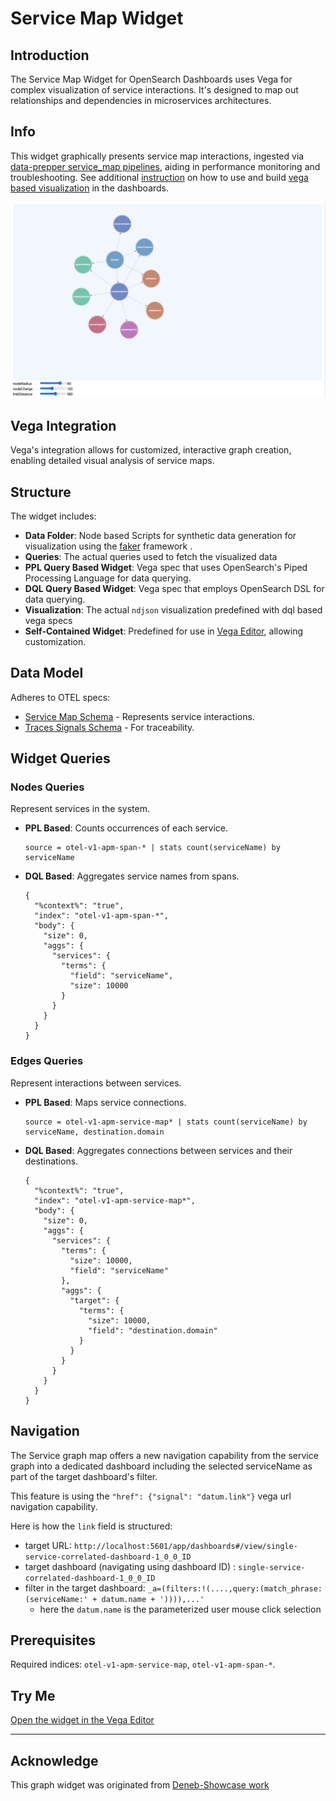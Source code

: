
# Service Map Widget

## Introduction
The Service Map Widget for OpenSearch Dashboards uses Vega for complex visualization of service interactions. It's designed to map out relationships and dependencies in microservices architectures.

## Info
This widget graphically presents service map interactions, ingested via [data-prepper service_map pipelines](https://opensearch.org/docs/2.4/data-prepper/pipelines/configuration/processors/service-map-stateful/), aiding in performance monitoring and troubleshooting.
See additional [instruction](../../vega-visualizations.md) on how to use and build [vega based visualization](https://opensearch.org/docs/latest/dashboards/visualize/viz-index/#vega) in the dashboards.

![Service Map Visualization](static/service-map.png)

## Vega Integration
Vega's integration allows for customized, interactive graph creation, enabling detailed visual analysis of service maps.

## Structure
The widget includes:
- **Data Folder**: Node based Scripts for synthetic data generation for visualization using the [faker](https://fakerjs.dev/api/) framework .
- **Queries**: The actual queries used to fetch the visualized data
- **PPL Query Based Widget**: Vega spec that uses OpenSearch's Piped Processing Language for data querying.
- **DQL Query Based Widget**: Vega spec that employs OpenSearch DSL for data querying.
- **Visualization**: The actual `ndjson` visualization predefined with dql based vega specs
- **Self-Contained Widget**: Predefined for use in [Vega Editor](https://vega.github.io/editor/), allowing customization.

## Data Model
Adheres to OTEL specs:
- [Service Map Schema](https://github.com/opensearch-project/opensearch-catalog/blob/main/schema/observability/traces/services-1.0.0.mapping) - Represents service interactions.
- [Traces Signals Schema](https://github.com/opensearch-project/opensearch-catalog/blob/main/schema/observability/traces/traces-1.0.0.mapping) - For traceability.

## Widget Queries

### Nodes Queries
Represent services in the system.
- **PPL Based**: Counts occurrences of each service.
  ```text
  source = otel-v1-apm-span-* | stats count(serviceName) by serviceName
  ```
- **DQL Based**:
Aggregates service names from spans.
  ```json5
  {
    "%context%": "true",
    "index": "otel-v1-apm-span-*",
    "body": {
      "size": 0,
      "aggs": {
        "services": {
          "terms": {
            "field": "serviceName",
            "size": 10000
          }
        }
      }
    }
  }
  ```

### Edges Queries
Represent interactions between services.
- **PPL Based**: Maps service connections.
  ```text
  source = otel-v1-apm-service-map* | stats count(serviceName) by serviceName, destination.domain
  ```
- **DQL Based**: 
Aggregates connections between services and their destinations.
  ```json5
  {
    "%context%": "true",
    "index": "otel-v1-apm-service-map*",
    "body": {
      "size": 0,
      "aggs": {
        "services": {
          "terms": {
            "size": 10000,
            "field": "serviceName"
          },
          "aggs": {
            "target": {
              "terms": {
                "size": 10000,
                "field": "destination.domain"
              }
            }
          }
        }
      }
    }
  }
  ```
## Navigation
The Service graph map offers a new navigation capability from the service graph into a dedicated dashboard including the 
selected serviceName as part of the target dashboard's filter.

This feature is using the `"href": {"signal": "datum.link"}` vega url navigation capability.

Here is how the `link` field is structured:

 - target URL: `http://localhost:5601/app/dashboards#/view/single-service-correlated-dashboard-1_0_0_ID`
 - target dashboard (navigating using dashboard ID) : `single-service-correlated-dashboard-1_0_0_ID`
 - filter in the target dashboard: `_a=(filters:!(....,query:(match_phrase:(serviceName:' + datum.name + ')))),...'`
   - here the `datum.name` is the parameterized user mouse click selection


## Prerequisites
Required indices: `otel-v1-apm-service-map`, `otel-v1-apm-span-*`.

## Try Me
[Open the widget in the Vega Editor](https://vega.github.io/editor/#/url/vega/N4IgJAzgxgFgpgWwIYgFwhgF0wBwqgegIDc4BzJAOjIEtMYBXAI0poHsDp5kTykSArJQBWENgDsQAGhAB3GgBN6aAIwAWAAwaZ8GmSxoAHFpk4kChTXFk0oADZwAZpjTaQAJz0HUbzGxyuMkxs2GwIrgC+MkgMfhA0AF5waCBmCtIgTEhQANZk7mwM4unoAMSOao4A7I6OGfFk4kh2EGgA2qBNCMnoAB7uSNbJMgw4CkiYPSBt2gAE8kowALogUZ1I3SkAngNDGaPjkyltuvqYUrMaK2sgXVO9cL0uI2MTUzMXC-TXUuub6FtHs8QAc3sdTlgLldVr9bhspgo2LJJDJiM0GD1xAw7HYZBJ2qA4KRxJhWugEIUIHBRlI-AxYHBivtXkd0FicTDCcTSSkKQwqYjkRc6bAIJgkO5gaDWSBelsABQASk5ICJjJ56AgWwQwTsqD5AqR4guWp1bD1IpgYolUpZU3ZdlWSxudxSvSgDHcGTRdgxaAdeMkqA6qu5ZJABrgguNs0t1slwsKDKZL0O90R4QizthroBHq9qPRmOxuJA+ODXPV4cj0cT9Kt4oTsaT8BTILt2wzTpd8JSCjgdnF3qL7W0V0DBNDVcnYk9UCm8mKSIymC2OCmkYppAyUAkEAY-0w7gxQTgmFkcEZk9X695lKjRpVs-c85Si8FK7XG-vo27sJvUyWluwwgLu4j7oex5wDIjg0IOcBeugaokpQlpwBAlAONY9CzAAvPhswqE6qZgug0azAA-LMbTRjMSwALS9EqFwKoq9G0SoSxLLMqDUWO1zZn8UyDLAbAFiAPp+sG-EThWU4kuGsjwAOzJpscVikJK8oAOS9NAzRwNpFxMYqioXBpCGYDpWz6Q4RmzKxio-JWCm2CAAEpHGjbArB8GIfJmCoS26GYYyZD0PhuEAEwwu2anoG08q9BmdGzAA1LMyVhG0nGKrMBCzFFFzylsKVXOlDkpbl+WFQJPb-CACRsGEw6+j0KiySGyEanIyl2AAhBkjhia+qBHiecWkakSLyiolBaB1szdZQ-aDkgACaswAFSzDgM0qAAbBcy2reKACybD9qZKrdWSoANE0jpkTQYoxVEIDDS+PTjdBk0ypYYoqDVAOYG9sK3TOhRfSkxA0HAsifreZFMHYUB2DQuTEX9UxEVm9UIi9mBEYWbWBGWQZdWGbkeegXk2kNcGTP5y1oRhWHhTAkVg9jKQ4FYsAACKEyJcDyt1yo3BDqD3Xoj19oT3PSgTr1-kJ8sqyTUluOWlPTtL7lfp5LbATue4Ht9UEwYzCEpCzwVs2FEX4YrHboHz4iC8LHui+Lqtwg1WXhCRMoPE8GQ6y5Goy40zR9gOQ7vUrxzup6qUZRAZjiEl+Z5Ttp1IKlBVfDAxn5jl3Hp5n2eernsz54X8yKN8N1U-rD2x+gTUtYnrvTCJMBiWnsxJWV3H0bM-eD1ctddwgFyT+4Q8j9lnGzOPC90TPzUIM5AVkiGz6jRJcMIzINMgAoKNoxjORY0nfS7GQyR4zmvYAl2wdTICYedZHd0gO3J6F944oB7vFaYWwy7lUroMEqOdtp1xAeXGqEJzgOTLqvGBWdIE1wQfXVeBVUG7yltHOWndt6xXvn3D2A9F6YOHqVbK5V140MHtVHas956sLoRXBhVUx4T24eXLeYRiGtwPlDI+sN4aIwRFfdGmMsyf22I-Z+gl-ZTHiEkVSU00YbBwPKKKGgaoZ1gYHMyhELgqC0BoCWr8GpQF6DomUxcaoxV-nvY4ppdT6nvLWRuS5ZC+P5NSHA3EAB8ATBTBKpCbZR6BZiOPwsXAgUUKKOLShoeaGgVCoBSW9dRuZQJbGcVMVBbiVRFPEJdOAAAlcwNB+QAGk4AlJkP2aAngcCYHYEGEAABHXC-N3BwCQFSWYWjoIT1wv2KAIyxlwAmYkECkkeiGA8VLOQVhok5FaTgEZEBWjxICpQXZWx8LaSQNpAAZNc6p-Z6mWGaa08JKgKL3LqQ055Wx6K5OWmci5-TtLvJqY8xpEAWlbDSrkj5YLvl+yqaCr5RyJIjlQOszI2y3JWBwLEFIqiMgICsKoGQyAnGoAEG4MUcAAioBUO9COni26yw7rcJFTyIWtMob3WFyLIUIrfmy-sABhGAEon6tSkvRAAzG4JgWL9Y4rxegAlpLiWoF+SYCMSByXWJkNS2l9L8YpHRuIHIQtrTe0lT0WVQQFWgCVS4FVgwJVqqDAIUlOq0CyqpZMQ1EQbgdLmTQbpvSUgAGVxSTFmGiTwSAUaLM+hPKAPTSCzA+bMWCvQJlRv5JQDIRSs3WrQI4ZoVINmtwAdqHxkZCiYDaP1ZaTBYh+HAksT42ykQxNCaUlIpaWjP3BpW7x5pu1sE0r29AWbZgAB8Z2xigkNEaFsMSS0rW0EdeoaxGg7YE7towIlRK7ZucdcBBrHLlEqJd0MxpQRfqAINXSenlhAAAcQGDgGA6aamzApGKWYIz5wkjsFsWYVgmbZEmAoRu9B80yERf2YtqAAzk0nJszdY6J3HOnZFBdGJKJ1wmAeVgxRHg8W-Yh+9GiUgfIABKnvEqs7FJQUNgXEHAFNvT97ZlQ3JdD1bR21qwzzdAwBtKKG0qgQ4xHtmPAuNpNjHHn3gUkxndGVlpMIEoIfdCaUjLaTSpp1C4qzwQCkPpxUEQW56yrWaLd9462TpAGJiTyGSzycU5xvckm2jOj9o+kNymUgADE7BIDIM2AD6FvKzGC8upZCBsQTF6bMUYEhCPikSWKoYGEC2CoOd5JD-by28d1q5ZlMcgFFrAVNadtzM00F6KFbCMBuztovhMFAckENwHYp1+iAxT6oravvUAZy+0FBJIydI7S2BQAAPq7iKE6lQhgbjjfQAyXIdaqTuFhq+WbC2lsklUFFdbXK3YFAUPSTAUBOt2DYGQXb+2QKIiO4UE76LzslM2zaZ7GNXtzcWx9p1VRvt9tGZgT0TgwtPYQi9jIb3gfLbQAdcHbskDairPDgHiOgfHadWj2EG3QKehGR7GyOODsX3xyDtAAh0ceA42EboxRkt7ip4D97KOKWM4gDAEN7s4d7dx4d5Hn2GfE4u6qZAcF-vU6RwT+njPsgE6sMLhHYule8-a59ZATrQDn1EPid6R5BgQD19eQ2U6xKJbCxkR4+y+xEa04run0Rwxm-nMKkHrQbjnz10lh3vQndkRd6crlHuaO9n99bj6tug8yEd-5Iz42o-oHyIUAIVGimmpyH18UA2kBDbGVsD2aAfqa3QpOEnjhJuTDbG7nnq2z4mYN5kekuyNQhhJ3dyU8uufi6ddKxn+zLo3bu+KB7GvRc0+559kfUufuk-cOTqAlORcK9pzzs7S+UjmAH3j+fK3GdbZyDtznR+h+qEZ4Bln032fgUv1rundK8an-gNt2Ih+X-N6Ku5NvNyJvEkebBCAodwebUYdcCA4IIoEoKlA8ebEIeACA4Ap1OVTvUzGvaXPvUkZ-Ofa-VAXfMbaXfnQXdXH-Ag7XYgkAEnVXEHCg-AtAm-PfTbMnRkdfSg5gt-VgmXJAOXJg7fT7elXguvGICwM8JTLjQQ4-Fgkg5fMwLHBSGQwgkQ+Q3mK7Cfe7R7LgoQk-Z0JRePdwfXamOPY3SQU3XYC3W3K3JGD6MLbAK8K2AcBQfeAA9wJ+QKZtXILA9rMZdodwzwgAIUwJcHUQDwT3tyTxDxT3D2YPT2Gz9FjzsMDyiNVBiOdyhy0zTxAH8M1EkUHUNzj1SJQGiNDw6yyOMw8LPBCJ8MChyLyMCLPBVHPgezYByF-BggKHCDZBqQLyQCLyGxJ1dGcLsFcICJ0xXEAL8LcJ0wADkakpjqjMAFjENwjijrZxJk9MjiN5if1+oCIHRZh6sjNGxPDVjFkDjcJ00SwBUGo89+j6gCiTUrB89DgBjBtKlBUdN6JPNlMUVJj0AHj3jBiVwrDLc5Jz5wt8g+AjgZBM9RgmAfs2gAFnj2t-A3DVlWhdc4Yxi3CzjmiZiAi-iuMQB1iUjIjSjcjPc28UVti3ZfRch5QjMSS9x5MCTMBtIJZClBUOTfiJB2MvNwIni5wphgT+tPiz5wSbDIS49oSRkKA4SQAEScAkSAiOSyS8Q8AAisTNSPpcTxjgxUTRS9S8iUTWThTySpgSiMhGidM6SMiGTO9mTw8LSzNZhtIdMuS7j7Q+j3iRSb0hVesQTJT3JpTjDbCxTmoOiAguiWp8jRT+TxBBT-iMgSdJjRjDSUTXR2tdSjSOTsT08USCy9T+xS1sQnUUSyTkioz2jOiPpujPI28kyUzSSZAScNTMy3Ccyq9ZiCjCzqSJj+zSynAYhBwAjqz-xijl0Mg6AEJH8yQfUZACt6YKsyEmd4wXB3pAE+0ZyYJl1RsjCj4gMmYMhyVSFWVHFYofsLygF19VgbhPpjzzR0ZENlzkU3IdzNR+ktI1AEFeUOV-z2VwU7EQA5yBhUy6V9UjxHZWsfBKAwdYQnz7RggFA2kAEYKWtPyWUgEPlRUTMHykKZygTXiMg89wxxTC9QyQYRZsLKsXizULVxQrV3pFBo9NgqMIjjDE9Byp0nEyj-Is06IDijj6sPl8IjNZNs0KILItJdJbJDIpAhLp43MOQazdzuK0jGjHB0L6T9Tehy4RKSxjjrkKM4AJLw8pLKJZKrJtIbI7s7IlLGthFVLHQ8Z2sFLDyildwHtxJz4xJLA5ZZtZcgwH1OsaM-TwrMyUgVTYoCUjTSg1ADpDAoomA1AMhEqDosq0qMqkq0qABOdKmQUoNKg6KoJKjKtKpKg6dxEAUoJANQSoJAaVSctWPoBSjIJIAoEtMtX6DMfg0KgBHCt0Lsd6eK28t0AlANexL+DqmQLqtgHqgdYKgaui9cxhTMd8vYNc1lHYF1Z+Qw5AdwHIQ88+MwZQeDQVcioaRs-Wf0kis1R41iqbAYTjbcVAYrX6DgxY-We+e6I8donoCasPSonTEjfsXoESmpejTSVgaDE48PDk8Gx4KG-sGGhCOGgjbSUofKqKfK6VfK-KyTboao+UK0OweUBSnSHysSeyIzMGlU0yC4YAPULJA6NQCIUCsUAoXZAAdSbjguBoqN2IKORshtwjowY0xoRsqKRqktRrgHRvcExqoiyQECIIfMsPNwhJDFaNePOta2XLgH6QYBoBGTWtZWQtin5yQDsNNRAh0wAA03I9Kqb5KHLFKMtiN6bRbeguaCj1oXbHSAEPbrIFK6a4jw8wathQKOTnb9ZXbQ73aDII7KjTi29KA-bYoOTA6E7g63b7KU6LgjN07ljKAY7CKiiKTNKqS9LOtxAooXS07EaM7QNx4S6o7RatgpAO7Qbfa14vbXcW6y6s6EiXUHBcYpzq67da7g6m7iNx64AVBwlcINAKIjNF7clDEtoAAFAASQqg3usAntMgQXlGlQOmMQKm3v3uujHuPrgDBirutMpOD3KPPsvoLwXofqikVC2nlH3oIFW1sVtPDEXpavUptxrrfv8nlF3AgHnq03Ab-vlAAvBTSgEFMjSkpqTr0g9qMl7uIyRr9uVDHtXyRGdsgaMJnpgZSEpqsEQcoGQf-rQf5AwawZwYMjDvwZ7sjtltbrvt4tyPIdkEDs4rj03TywaglAKFkBRQSCkpJQbPjLCqHAepOtim+sQ1+tdnujFSRlACY1pjjQftikXotqAS-qQZ-vonyo0FinPKGvopBoXpEcoZkBvKcfXI3pEbEbPiBAsZSG0kACbSbSWKXyJ6IWwhrTMG+WiW6GqWxQEywelaYezwsWhWpWlWj0nGvGgmom-UBCJ+MmiACmt2mm9wVO72zu0U6gAoUYJm2YFm+C9mzm625ZQJ3oh5ZFfCN5DQVAS+zW41Lp6vM+CRgTR0eaxRqC5Rno1RrrIMp6pPD2H60AP6ssMwKAOgTxoxkQ-UjkHa3ChJ2GxQSKSS0jbNOdMDC5tgRwVB45jGt04u8PO4RUcJX5Sicp80Wm55yoxmwp0m8mzhhwam75yp354jRmixZptmjmrmgG3ZTpoMrJ05iyyoqyq5qS25+5tGqWp5lJ1595oGCiL53yqprTf5km4poF0ln5lJqF5m1mygQwOF62hFuAfmxYNyIxxfDCnmuAAAeU2e2e5bRT2cmSRb-J2lYYgCAu6Y5VinzDEEQkMbRWmnAxtnekca-P0uEoluMrEpqTOcsoucomUqWFQDdrwaLpSazvek8Z1aEs4iMpxGSfErRZk1NYoidYtYLvDoha0wrumowAY2pmakHBDSRaM1dADWmufs8gCcuvuPjQHBRTrxUYqIWY+T9ymYubQH-w1detTR6E+uWdPOlnei0aBpE1AAiaRe0iUjnLCftbclghcO2AcdbYNLdGzoCf1jbbGJ2K0xjeiHRkaFFdJk23VE1f3JJHDQ6f1l2Y0HeiyCpHtonakgjEUAUAcFinRiJXbx1b0QQAMQgB-KsilbMrhVleleAv5DYiqCkA6msS0FAoHHRjwBeg3amFmCGedCAA)

---

## Acknowledge

This graph widget was originated from [Deneb-Showcase work](https://github.com/PBI-David/Deneb-Showcase/blob/main/README.md)
